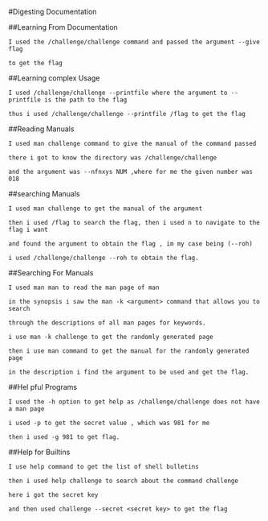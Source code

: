 #Digesting Documentation

  ##Learning From Documentation

    I used the /challenge/challenge command and passed the argument --give flag

    to get the flag
    
  ##Learning complex Usage
    
    I used /challenge/challenge --printfile where the argument to --printfile is the path to the flag
    
    thus i used /challenge/challenge --printfile /flag to get the flag
    
  ##Reading Manuals
    
    I used man challenge command to give the manual of the command passed
    
    there i got to know the directory was /challenge/challenge
    
    and the argument was --nfnxys NUM ,where for me the given number was 018
    
  ##searching Manuals
    
    I used man challenge to get the manual of the argument
    
    then i used /flag to search the flag, then i used n to navigate to the flag i want 
    
    and found the argument to obtain the flag , im my case being (--roh)
    
    i used /challenge/challenge --roh to obtain the flag.
    
  ##Searching For Manuals
    
    I used man man to read the man page of man
    
    in the synopsis i saw the man -k <argument> command that allows you to search 
    
    through the descriptions of all man pages for keywords.
    
    i use man -k challenge to get the randomly generated page
    
    then i use man command to get the manual for the randomly generated page
    
    in the description i find the argument to be used and get the flag.
    
  ##Hel pful Programs
    
    I used the -h option to get help as /challenge/challenge does not have a man page
    
    i used -p to get the secret value , which was 981 for me
    
    then i used -g 981 to get flag.
    
  ##Help for Builtins
    
    I use help command to get the list of shell bulletins 
    
    then i used help challenge to search about the command challenge
    
    here i got the secret key 
    
    and then used challenge --secret <secret key> to get the flag



